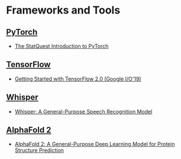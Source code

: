 # Frameworks and Tools

## [PyTorch](https://pytorch.org/)
- [The StatQuest Introduction to PyTorch](https://www.youtube.com/watch?v=FHdlXe1bSe4)

## [TensorFlow](https://www.tensorflow.org/)
- [Getting Started with TensorFlow 2.0 (Google I/O'19)](https://www.youtube.com/watch?v=lEljKc9ZtU8)

## [Whisper](https://github.com/openai/whisper)
- [Whisper: A General-Purpose Speech Recognition Model](https://www.youtube.com/watch?v=33zLJWZ_4K4)

## [AlphaFold 2](https://github.com/deepmind/alphafold)
- [AlphaFold 2: A General-Purpose Deep Learning Model for Protein Structure Prediction](https://www.youtube.com/watch?v=5DknTFbcGVM)
